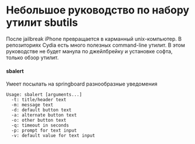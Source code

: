 Небольшое руководство по набору утилит sbutils
==============================================

После jailbreak iPhone превращается в карманный unix-компьютер. В репозиториях Cydia есть много полезных command-line утилит. В этом руководстве не будет манула по джейлбрейку и установке софта, только обзор утилит.

#### sbalert
Умеет посылать на springboard разнообразные уведомения

    Usage: sbalert [arguments...]
      -t: title/header text
      -m: message text
      -d: default button text
      -a: alternate button text
      -o: other button text
      -q: timeout in seconds
      -p: prompt for text input
      -v: default value for text input
